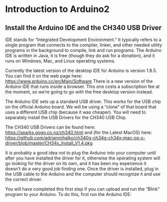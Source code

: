 # Introduction to Arduino2

## Install the Arduino IDE and the CH340 USB Driver
IDE stands for “Integrated Development Environment.”  It typically refers to a single program that connects to the compiler, linker, and other needed utility programs in the background to compile, link and run programs.  The Arduino IDE is written in Java, it is free (though they do ask for a donation), and it runs on Windows, Mac, and Linux operating systems.

Currently the latest version of the desktop IDE for Arduino is version 1.8.5.  You can find it on the web page here: https://www.arduino.cc/en/Main/Software  There is a new version of the Arduino IDE that runs inside a browser.  This one costs a subscription fee at the moment, so we’re going to go with the free desktop version instead.

The Arduino IDE sets up a standard USB driver.  This works for the USB chip on the official Arduino board.  We will be using a “clone” of that board that uses a different USB chip (because it was cheaper).  You will need to separately install the USB Drivers for the CH340 USB Chip. 

The CH340 USB Drivers can be found here:  https://sparks.gogo.co.nz/ch340.html
and (for the Latest MacOS) here: https://github.com/adrianmihalko/ch340g-ch34g-ch34x-mac-os-x-driver/blob/master/CH34x_Install_V1.4.pkg

It is probably a good idea not to plug the Arduino into your computer until after you have installed the driver for it, otherwise the operating system will go looking for the driver on its own, and it has been my experience it doesn’t do a very good job finding one.  Once the driver is installed, plug in the USB cable to the Arduino and the computer should recognize it and use the correct driver.

You will have completed this first step if you can upload and run the “Blink” program to your Arduino.  To do this, first run the Arduino IDE:


